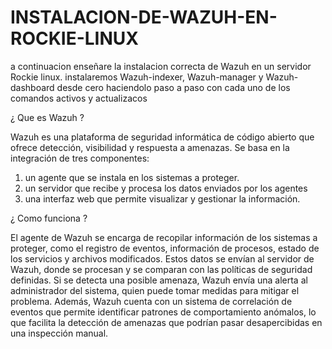 # INSTALACION-DE-WAZUH-EN-ROCKIE-LINUX
a continuacion enseñare la instalacion correcta de Wazuh en un servidor Rockie linux.
instalaremos Wazuh-indexer, Wazuh-manager y Wazuh-dashboard desde cero haciendolo paso a paso con cada uno de los comandos activos y actualizacos

¿ Que es Wazuh ? 

Wazuh es una plataforma de seguridad informática de código abierto que ofrece detección, visibilidad y respuesta a amenazas. Se basa en la integración de tres componentes:
1) un agente que se instala en los sistemas a proteger.
2) un servidor que recibe y procesa los datos enviados por los agentes
3) una interfaz web que permite visualizar y gestionar la información.

¿ Como funciona ?

El agente de Wazuh se encarga de recopilar información de los sistemas a proteger, como el registro de eventos, información de procesos, estado de los servicios y archivos modificados.
Estos datos se envían al servidor de Wazuh, donde se procesan y se comparan con las políticas de seguridad definidas.
Si se detecta una posible amenaza, Wazuh envía una alerta al administrador del sistema,
quien puede tomar medidas para mitigar el problema. Además, Wazuh cuenta con un sistema de correlación de eventos que permite identificar patrones de comportamiento anómalos, 
lo que facilita la detección de amenazas que podrían pasar desapercibidas en una inspección manual.
